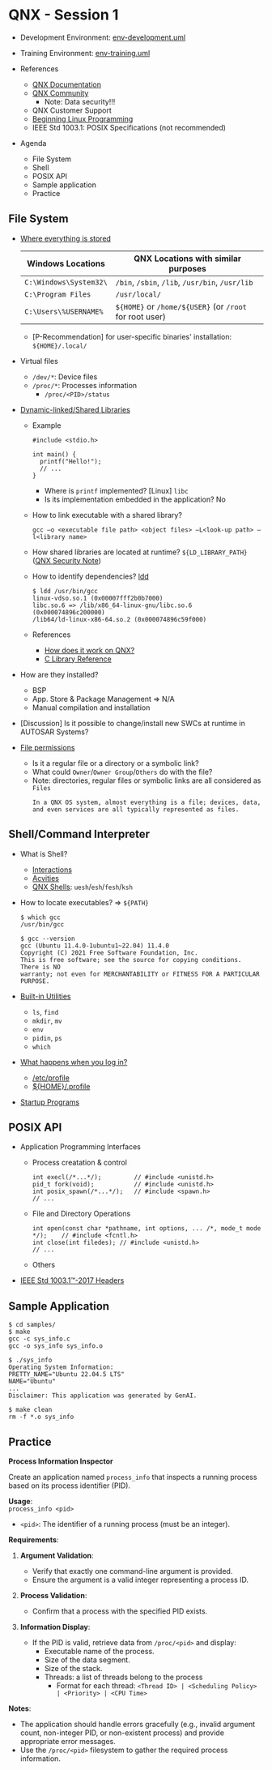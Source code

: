# QNX - Session 1
* Development Environment: [env-development.uml](./illustrations/env-development.uml)
* Training Environment:  [env-training.uml](./illustrations/env-training.uml)
* References
  * [QNX Documentation](https://www.qnx.com/developers/docs/8.0/#com.qnx.doc.qnxsdp.nav/topic/bookset.html)
  * [QNX Community](https://www.qnx.com/developers/community.html)
    * Note: Data security!!!
  * QNX Customer Support
  * [Beginning Linux Programming](https://www.oreilly.com/library/view/beginning-linux-programming/9780470147627/9781118058619f07.xhtml)
  * IEEE Std 1003.1: POSIX Specifications (not recommended)

* Agenda
  * File System
  * Shell
  * POSIX API
  * Sample application
  * Practice

## File System
* [Where everything is stored](https://www.qnx.com/developers/docs/8.0/com.qnx.doc.neutrino.user_guide/topic/files_FILELOCATIONS.html)

  | Windows Locations | QNX Locations with similar purposes |
  |---|---|
  | `C:\Windows\System32\` | `/bin`, `/sbin`, `/lib`, `/usr/bin`, `/usr/lib` |
  | `C:\Program Files` | `/usr/local/` |
  | `C:\Users\%USERNAME%` | `${HOME}` or `/home/${USER}` (or `/root` for root user) |

  * [P-Recommendation] for user-specific binaries' installation: `${HOME}/.local/`

* Virtual files
  * `/dev/*`: Device files
  * `/proc/*`: Processes information
    * `/proc/<PID>/status`

* [Dynamic-linked/Shared Libraries](https://www.qnx.com/developers/docs/8.0/com.qnx.doc.neutrino.sys_arch/topic/dll.html)

  * Example
    ```
    #include <stdio.h>

    int main() {
      printf("Hello!");
      // ...
    }
    ```

    * Where is `printf` implemented? [Linux] `libc`
    * Is its implementation embedded in the application? No

  * How to link executable with a shared library?
    ```
    gcc –o <executable file path> <object files> –L<look-up path> –l<library name>
    ```

  * How shared libraries are located at runtime? `${LD_LIBRARY_PATH}` ([QNX Security Note](https://www.qnx.com/developers/docs/8.0/com.qnx.doc.neutrino.sys_arch/topic/dll_Runtime_linker.html))

  * How to identify dependencies? [ldd](https://www.qnx.com/developers/docs/8.0/com.qnx.doc.neutrino.utilities/topic/l/ldd.html)
    ```
    $ ldd /usr/bin/gcc
    linux-vdso.so.1 (0x00007fff2b0b7000)
    libc.so.6 => /lib/x86_64-linux-gnu/libc.so.6 (0x000074896c200000)
    /lib64/ld-linux-x86-64.so.2 (0x000074896c59f000)
    ```
  * References
    * [How does it work on QNX?](https://www.qnx.com/developers/docs/8.0/com.qnx.doc.neutrino.sys_arch/topic/dll.html)
    * [C Library Reference](https://www.qnx.com/developers/docs/8.0/com.qnx.doc.neutrino.lib_ref/topic/full_safety_a.html)


* How are they installed?
  * BSP
  * App. Store & Package Management => N/A
  * Manual compilation and installation

* [Discussion] Is it possible to change/install new SWCs at runtime in AUTOSAR Systems?

* [File permissions](https://www.qnx.com/developers/docs/8.0/com.qnx.doc.neutrino.user_guide/topic/files_PERMISSIONS.html)
  * Is it a regular file or a directory or a symbolic link?
  * What could `Owner`/`Owner Group`/`Others` do with the file?
  * Note: directories, regular files or symbolic links are all considered as `Files`
    ```
    In a QNX OS system, almost everything is a file; devices, data, and even services are all typically represented as files.
    ```

## Shell/Command Interpreter
* What is Shell?
  * [Interactions](./illustrations/shell-interactions.uml)
  * [Acvities](./illustrations/shell-activities.uml)
  * [QNX Shells](https://www.qnx.com/developers/docs/8.0/com.qnx.doc.neutrino.user_guide/topic/cmdline_Shell.html): `uesh`/`esh`/`fesh`/`ksh`

* How to locate executables? => `${PATH}`
    ```
    $ which gcc
    /usr/bin/gcc

    $ gcc --version
    gcc (Ubuntu 11.4.0-1ubuntu1~22.04) 11.4.0
    Copyright (C) 2021 Free Software Foundation, Inc.
    This is free software; see the source for copying conditions.  There is NO
    warranty; not even for MERCHANTABILITY or FITNESS FOR A PARTICULAR PURPOSE.
    ```

* [Built-in Utilities](https://www.qnx.com/developers/docs/8.0/com.qnx.doc.neutrino.utilities/topic/about.html)
  * `ls`, `find`
  * `mkdir`, `mv`
  * `env`
  * `pidin`, `ps`
  * `which`

* [What happens when you log in?](https://www.qnx.com/developers/docs/8.0/com.qnx.doc.neutrino.user_guide/topic/environment_LoggingIn.html)
  * [/etc/profile](https://www.qnx.com/developers/docs/8.0/com.qnx.doc.neutrino.user_guide/topic/environment_etc_profile.html)
  * [${HOME}/.profile](https://www.qnx.com/developers/docs/8.0/com.qnx.doc.neutrino.user_guide/topic/environment_profile.html)

* [Startup Programs](https://www.qnx.com/developers/docs/8.0/com.qnx.doc.neutrino.building/topic/startup/startup_about.html)

## POSIX API
* Application Programming Interfaces
  * Process creatation & control
    ```
    int execl(/*...*/);         // #include <unistd.h>
    pid_t fork(void);           // #include <unistd.h>
    int posix_spawn(/*...*/);   // #include <spawn.h>
    // ...
    ```

  * File and Directory Operations
    ```
    int open(const char *pathname, int options, ... /*, mode_t mode */);    // #include <fcntl.h>
    int close(int filedes); // #include <unistd.h>
    // ...
    ```

  * Others

* [IEEE Std 1003.1™-2017 Headers](https://pubs.opengroup.org/onlinepubs/9699919799.2018edition/idx/head.html)

## Sample Application
```
$ cd samples/
$ make
gcc -c sys_info.c
gcc -o sys_info sys_info.o

$ ./sys_info
Operating System Information:
PRETTY_NAME="Ubuntu 22.04.5 LTS"
NAME="Ubuntu"
...
Disclaimer: This application was generated by GenAI.

$ make clean
rm -f *.o sys_info

```

## Practice
**Process Information Inspector**

Create an application named `process_info` that inspects a running process based on its process identifier (PID).

**Usage**:  
`process_info <pid>`  
- `<pid>`: The identifier of a running process (must be an integer).

**Requirements**:  
1. **Argument Validation**:  
   - Verify that exactly one command-line argument is provided.  
   - Ensure the argument is a valid integer representing a process ID.

2. **Process Validation**:  
   - Confirm that a process with the specified PID exists.

3. **Information Display**:  
   - If the PID is valid, retrieve data from `/proc/<pid>` and display:  
     - Executable name of the process.  
     - Size of the data segment.  
     - Size of the stack.
     - Threads: a list of threads belong to the process
       - Format for each thread: `<Thread ID> | <Scheduling Policy> | <Priority> | <CPU Time>`

**Notes**:  
- The application should handle errors gracefully (e.g., invalid argument count, non-integer PID, or non-existent process) and provide appropriate error messages.  
- Use the `/proc/<pid>` filesystem to gather the required process information.

